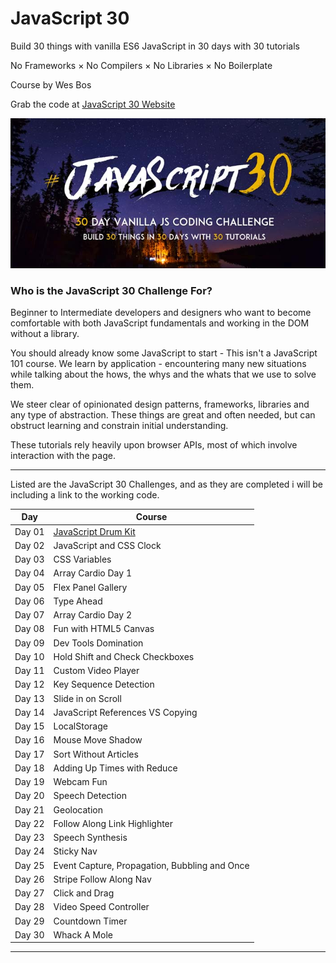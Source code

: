 # JavaScript 30   
Build 30 things with vanilla ES6 JavaScript in 30 days with 30 tutorials

No Frameworks × No Compilers × No Libraries × No Boilerplate

Course by Wes Bos

Grab the code at [JavaScript 30 Website](http://www.javascript30.com)

![JavaScript 30 Logo](https://github.com/DKMitt/javascript30/blob/master/assets/img/js30-logo.jpg)

### Who is the JavaScript 30 Challenge For?

Beginner to Intermediate developers and designers who want to become comfortable with both JavaScript fundamentals and working in the DOM without a library.

You should already know some JavaScript to start - This isn't a JavaScript 101 course. We learn by application - encountering many new situations while talking about the hows, the whys and the whats that we use to solve them.

We steer clear of opinionated design patterns, frameworks, libraries and any type of abstraction. These things are great and often needed, but can obstruct learning and constrain initial understanding.

These tutorials rely heavily upon browser APIs, most of which involve interaction with the page.

---

Listed are the JavaScript 30 Challenges, and as they are completed i will be including a link to the working code.


| Day    | Course |
| ------ | ------ |
| Day 01 | [JavaScript Drum Kit](https://github.com/DKMitt/javascript30/tree/master/Day-01%20-%20JavaScript%20Drum%20Kit "JavaScript Drum Kit") |
| Day 02 | JavaScript and CSS Clock |
| Day 03 | CSS Variables |
| Day 04 | Array Cardio Day 1 |
| Day 05 | Flex Panel Gallery |
| Day 06 | Type Ahead |
| Day 07 | Array Cardio Day 2 |
| Day 08 | Fun with HTML5 Canvas |
| Day 09 | Dev Tools Domination |
| Day 10 | Hold Shift and Check Checkboxes |
| Day 11 | Custom Video Player |
| Day 12 | Key Sequence Detection |
| Day 13 | Slide in on Scroll |
| Day 14 | JavaScript References VS Copying |
| Day 15 | LocalStorage |
| Day 16 | Mouse Move Shadow |
| Day 17 | Sort Without Articles |
| Day 18 | Adding Up Times with Reduce |
| Day 19 | Webcam Fun |
| Day 20 | Speech Detection |
| Day 21 | Geolocation |
| Day 22 | Follow Along Link Highlighter |
| Day 23 | Speech Synthesis |
| Day 24 | Sticky Nav |
| Day 25 | Event Capture, Propagation, Bubbling and Once |
| Day 26 | Stripe Follow Along Nav |
| Day 27 | Click and Drag |
| Day 28 | Video Speed Controller |
| Day 29 | Countdown Timer |
| Day 30 | Whack A Mole |

---

